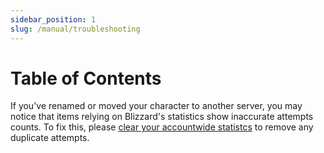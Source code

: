 ```yaml
---
sidebar_position: 1
slug: /manual/troubleshooting
---
```


# Table of Contents

If you've renamed or moved your character to another server, you may notice that items relying on Blizzard's statistics show inaccurate attempts counts. To fix this, please [clear your accountwide statistcs](/docs/manual/troubleshooting/clearing-accountwide-statistics) to remove any duplicate attempts.
